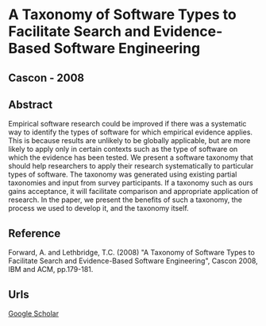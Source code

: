 # A Taxonomy of Software Types to Facilitate Search and Evidence-Based Software Engineering
## Cascon - 2008

## Abstract

Empirical software research could be improved if there was a systematic way to identify the types of software for which empirical evidence applies. This is because results are unlikely to be globally applicable, but are more likely to apply only in certain contexts such as the type of software on which the evidence has been tested. We present a software taxonomy that should help researchers to apply their research systematically to particular types of software. The taxonomy was generated using existing partial taxonomies and input from survey participants. If a taxonomy such as ours gains acceptance, it will facilitate comparison and appropriate application of research. In the paper, we present the benefits of such a taxonomy, the process we used to develop it, and the taxonomy itself.

## Reference

Forward, A. and Lethbridge, T.C. (2008) "A Taxonomy of Software Types to Facilitate Search and Evidence-Based Software Engineering", Cascon 2008, IBM and ACM, pp.179-181.

## Urls

[Google Scholar](https://scholar.google.com.sg/citations?view_op=view_citation&hl=en&user=0PWZ8YMAAAAJ&cstart=20&pagesize=80&sortby=pubdate&citation_for_view=0PWZ8YMAAAAJ:2osOgNQ5qMEC)
